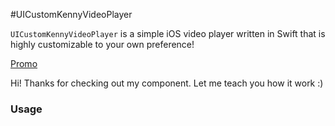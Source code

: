 #UICustomKennyVideoPlayer

```UICustomKennyVideoPlayer``` is a simple iOS video player written in Swift that is highly customizable to your own preference!

[Promo](https://github.com/kennybatista/ui-components/blob/master/UICustomKennyVideoPlayer/uikennyvideoplayer.gif)

Hi! Thanks for checking out my component. Let me teach you how it work :)

### Usage
